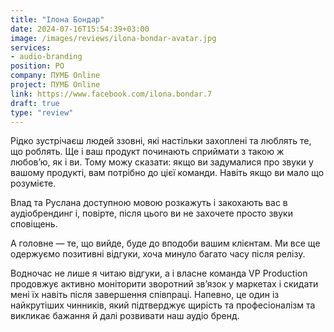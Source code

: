 ```yaml
---
title: "Ілона Бондар"
date: 2024-07-16T15:54:39+03:00
image: /images/reviews/ilona-bondar-avatar.jpg
services:
- audio-branding
position: РО
company: ПУМБ Online
project: ПУМБ Online
link: https://www.facebook.com/ilona.bondar.7
draft: true
type: "review"
---
```


Рідко зустрічаєш людей ззовні, які настільки захоплені та люблять те, що роблять. Ще і ваш продукт починають сприймати з такою ж любов’ю, як і ви. Тому можу сказати: якщо ви задумалися про звуки у вашому продукті, вам потрібно до цієї команди. Навіть якщо ви мало що розумієте.

<!--more-->

Влад та Руслана доступною мовою розкажуть і закохають вас в аудіобрендинг і, повірте, після цього ви не захочете просто звуки сповіщень.

А головне — те, що вийде, буде до вподоби вашим клієнтам. Ми все ще одержуємо позитивні відгуки, хоча минуло багато часу після релізу.

Водночас не лише я читаю відгуки, а і власне команда VP Production продовжує активно моніторити зворотний зв’язок у маркетах і скидати мені їх навіть після завершення співпраці. Напевно, це один із найкрутіших чинників, який підтверджує щирість та професіоналізм та викликає бажання й далі розвивати наш аудіо бренд.
